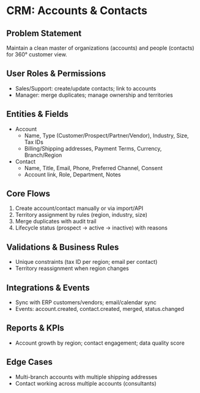 # CRM: Accounts & Contacts

## Problem Statement
Maintain a clean master of organizations (accounts) and people (contacts) for 360° customer view.

## User Roles & Permissions
- Sales/Support: create/update contacts; link to accounts
- Manager: merge duplicates; manage ownership and territories

## Entities & Fields
- Account
  - Name, Type (Customer/Prospect/Partner/Vendor), Industry, Size, Tax IDs
  - Billing/Shipping addresses, Payment Terms, Currency, Branch/Region
- Contact
  - Name, Title, Email, Phone, Preferred Channel, Consent
  - Account link, Role, Department, Notes

## Core Flows
1. Create account/contact manually or via import/API
2. Territory assignment by rules (region, industry, size)
3. Merge duplicates with audit trail
4. Lifecycle status (prospect → active → inactive) with reasons

## Validations & Business Rules
- Unique constraints (tax ID per region; email per contact)
- Territory reassignment when region changes

## Integrations & Events
- Sync with ERP customers/vendors; email/calendar sync
- Events: account.created, contact.created, merged, status.changed

## Reports & KPIs
- Account growth by region; contact engagement; data quality score

## Edge Cases
- Multi-branch accounts with multiple shipping addresses
- Contact working across multiple accounts (consultants)
